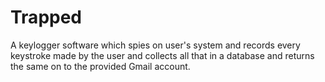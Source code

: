 # Trapped
A keylogger software which spies on user's system and records every keystroke made by the user and collects all that in a database and returns the same on to the provided Gmail account.
